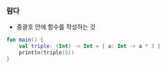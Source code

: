 ### 람다

- 중괄호 안에 함수를 작성하는 것

```kotlin
fun main() {
    val triple: (Int) -> Int = { a: Int -> a * 3 }
    println(triple(5))
}
```
